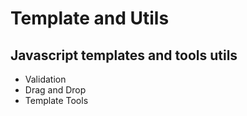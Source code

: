 # Template and Utils 

## Javascript templates and tools utils
- Validation
- Drag and Drop
- Template Tools
